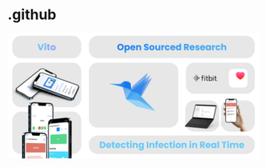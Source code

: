 # .github

![Vito Intro](https://github.com/Vito-Research/.github/blob/main/Twitter%20post%20-%204.png)
